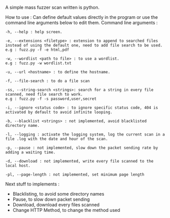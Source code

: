 A simple mass fuzzer scan written is python.

How to use : 
  Can define default values directly in the program or use the command line arguments below to edit them.
  Command line arguments :
```
-h, --help : help screen.

-e, --extensions <filetype> : extension to append to searched files instead of using the default one, need to add file search to be used.
e.g : fuzz.py -f -e html,pdf

-w, --wordlist <path to file> : to use a wordlist.
e.g : fuzz.py -w wordlist.txt

-u, --url <hostname> : to define the hostname.

-f, --file-search : to do a file scan

-ss, --string-search <strings>: search for a string in every file scanned, need file search to work.
e.g : fuzz.py -f -s password,user,secret

-i, --ignore <status code> : to ignore specific status code, 404 is activated by default to avoid infinite looping.

-b, --blacklist <strings> : not implemented, avoid blacklisted directory name.

-l, --logging : activate the logging system, log the current scan in a file .log with the date and hour of the scan.

-p, --pause : not implemented, slow down the packet sending rate by adding a waiting time.

-d, --download : not implemented, write every file scanned to the local host.

-pl, --page-length : not implemented, set minimum page length 
```


Next stuff to implements :

- Blacklisting, to avoid some directory names
- Pause, to slow down packet sending
- Download, download every files scanned
- Change HTTP Method, to change the method used

